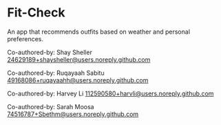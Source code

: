 # Fit-Check

An app that recommends outfits based on weather and personal preferences.

Co-authored-by: Shay Sheller <24629189+shaysheller@users.noreply.github.com>

Co-authored-by: Ruqayaah Sabitu <49168086+ruqayaahh@users.noreply.github.com>

Co-authored-by: Harvey Li <112590580+harvli@users.noreply.github.com>

Co-authored-by: Sarah Moosa <74516787+Sbethm@users.noreply.github.com>
